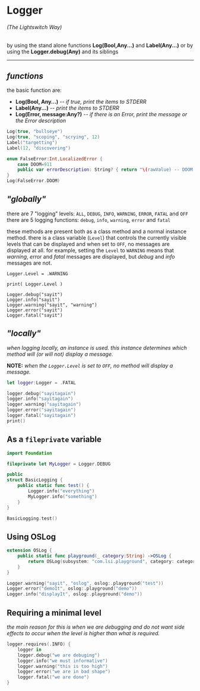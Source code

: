 # Logger
###### _(The Lightswitch Way)_
by using the stand alone functions **Log(Bool,Any...)** and **Label(Any...)** 
or by using the **Logger.debug(Any)** and its siblings

- - - 

## _functions_
the basic function are:

* **Log(Bool, Any...)** -- _if true, print the items to STDERR_
* **Label(Any...)** -- _print the items to STDERR_
* **Log(Error, message:Any?)** -- _if there is an Error, print the message or the Error description_

```swift
Log(true, "bullseye")
Log(true, "scoping", "scrying", 12)
Label("targetting")
Label(12, "discovering")

enum FalseError:Int,LocalizedError { 
	case DOOM=911
	public var errorDescription: String? { return "\(rawValue) -- DOOM and GLOOM" }
}
Log(FalseError.DOOM)
```

## _"globally"_
there are 7 "logging" levels:  `ALL`, `DEBUG`, `INFO`, `WARNING`, `ERROR`, `FATAL` and `OFF`  
there are 5 logging functions: `debug`, `info`, `warning`, `error` and `fatal`  

these methods are present both as a class method and a normal instance method.
there is a class variable (`Level`) that controls the currently visible levels
that can be displayed and when set to `OFF`, no messages are displayed at all.
for example, setting the `Level` to `WARNING` means that _warning_, _error_
and _fatal_ messages are displayed, but _debug_ and _info_ messages are not.

```swith
Logger.Level = .WARNING

print( Logger.Level )

Logger.debug("sayit")
Logger.info("sayit")
Logger.warning("sayit", "warning")
Logger.error("sayit")
Logger.fatal("sayit")
```

## _"locally"_
_when logging locally, an instance is used._
_this instance determines which method will (or will not) display a message._  

**NOTE:** _when the `Logger.Level` is set to `OFF`, no method will display a message._
```swift
let logger:Logger = .FATAL

logger.debug("sayitagain")
logger.info("sayitagain")
logger.warning("sayitagain")
logger.error("sayitagain")
logger.fatal("sayitagain")
print()
```
## As a `fileprivate` variable
```swift
import Foundation

fileprivate let MyLogger = Logger.DEBUG

public
struct BasicLogging {
	public static func test() {
		Logger.info("everything")
		MyLogger.info("something")
	}
}

BasicLogging.test()
```

## Using OSLog
```swift
extension OSLog {
	public static func playground(_ category:String) ->OSLog {
		return OSLog(subsystem: "com.lsi.playground", category: category)
	}
}

Logger.warning("sayit", "oslog", oslog:.playground("test"))
Logger.error("demoIt", oslog:.playground("demo"))
Logger.info("displayIt", oslog:.playground("demo"))
```

## Requiring a minimal level
_the main reason for this is when we are debugging and do not want side effects to occur when the level is higher than what is required._
```swift
logger.requires(.INFO) {
	logger in
	logger.debug("we are debuging")
	logger.info("we must informative")
	logger.warning("this is too high")
	logger.error("we are in bad shape")
	logger.fatal("we are done")
}
```
